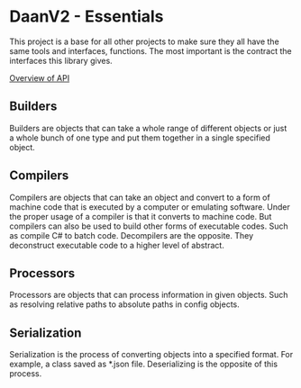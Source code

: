 ﻿# DaanV2 - Essentials
This project is a base for all other projects to make sure they all have the same tools and interfaces, functions. The most important is the contract the interfaces this library gives.

[Overview of API](./Overview_Essentials.md)

## Builders
Builders are objects that can take a whole range of different objects or just a whole bunch of one type and put them together in a single specified object.

## Compilers
Compilers are objects that can take an object and convert to a form of machine code that is executed by a computer or emulating software. 
Under the proper usage of a compiler is that it converts to machine code. But compilers can also be used to build other forms of executable codes.
Such as compile C# to batch code.
Decompilers are the opposite. They deconstruct executable code to a higher level of abstract.

## Processors
Processors are objects that can process information in given objects. Such as resolving relative paths to absolute paths in config objects.

## Serialization
Serialization is the process of converting objects into a specified format. For example, a class saved as *.json file.
Deserializing is the opposite of this process.